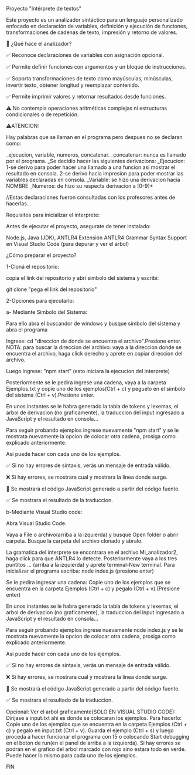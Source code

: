 Proyecto "Intérprete de textos"

Este proyecto es un analizador sintáctico para un lenguaje personalizado enfocado en declaración de variables, 
definición y ejecución de funciones, transformaciones de cadenas de texto, impresión y retorno de valores.

🧠 ¿Qué hace el analizador?

✅ Reconoce declaraciones de variables con asignación opcional.

✅ Permite definir funciones con argumentos y un bloque de instrucciones.

✅ Soporta transformaciones de texto como mayúsculas, minúsculas, invertir texto, obtener longitud y reemplazar contenido.

✅ Permite imprimir valores y retornar resultados desde funciones.

⚠️ No contempla operaciones aritméticas complejas ni estructuras condicionales o de repetición.


⚠️ATENCION:

 Hay palabras que se llaman en el programa pero despues no se declaran como:

_ejecucion, variable, numeros, concatenar.
_concatenar: nunca es llamado por el programa.
_Se decidio hacer las siguientes derivacions:
_Ejecucion: 1-se derivo para poder hacer una llamado a una funcion asi mostrar el resultado en consola.
            2-se derivo hacia impresion para poder mostrar las variables declaradas en consola.
_Variable: se hizo una derivacion hacia NOMBRE
_Numeros: de hizo su respecta derivacion a [0-9]+

//Estas declaraciones fueron consultadas con los profesores antes de hacerlas...


 Requisitos para inicializar el interprete:

Antes de ejecutar el proyecto, asegurate de tener instalado:

Node.js, Java (JDK), ANTLR4 Extensión ANTLR4 Grammar Syntax Support en Visual Studio Code (para depurar y ver el árbol)

 ¿Cómo preparar el proyecto? 

1-Cloná el repositorio: 

copia el link del repositorio y abri simbolo del sistema y escribi:

git clone "pega el link del repositorio"

2-Opciones para ejecutarlo:

a- Mediante Simbolo del Sistema:

Para ello abra el buscandor de windows y busque simbolo del sistema y abra el programa
 
Ingrese: cd "direccion de donde se encuentra el archivo".Presione enter.
NOTA: para buscar la direccion del archivo: vaya a la direccion donde se 
encuentra el archivo, haga click derecho y aprete en copiar direccion del archivo.

Luego ingrese: "npm start" (esto iniciara la ejecucion del interprete)

Posteriormente se le pedira ingrese una cadena, vaya a la carpeta Ejemplos.txt y copie uno de los ejemplos(Ctrl + c) y peguelo 
en el simbolo del sistema (Ctrl + v).Presione enter.

En unos instantes se le habra generado la tabla de tokens y lexemas, el arbol de derivacion (no graficamente), la traduccion del input ingresado a JavaScript
y el resultado en consola...

Para seguir probando ejemplos ingrese nuevamente "npm start" y se le mostrata nuevamente la opcion de colocar otra cadena, prosiga como explicado anteriormente.

Asi puede hacer con cada uno de los ejemplos.

✅ Si no hay errores de sintaxis, verás un mensaje de entrada válido.

❌ Si hay errores, se mostrara cual y mostrara la linea donde surge.

📝 Se mostrará el código JavaScript generado a partir del código fuente.

✅ Se mostrara el resultado de la traduccion.


b-Mediante Visual Studio code:

Abra Visual Studio Code.

Vaya a File o archivo(arriba a la izquierda) y busque Open folder o abrir carpeta.
Busque la carpeta del archivo clonado y abralo.

La gramatica del interprete se encontrara en el archivo Mi_analizador2, haga click para que ANTLR4 lo detecte.
Posteriormente vaya a los tres puntitos ... (arriba a la izquierda) y aprete terminal-New terminal.
Para inicializar el programa escriba:
node index.js (presione enter)

Se le pedira ingresar una cadena:
Copie uno de los ejemplos que se encuentra en la carpeta Ejemplos (Ctrl + c) y pegalo  (Ctrl + v).(Presione enter)

En unos instantes se le habra generado la tabla de tokens y lexemas, el arbol de derivacion (no graficamente), la traduccion del input ingresado a JavaScript
y el resultado en consola...

Para seguir probando ejemplos ingrese nuevamente node index.js y se le mostrata nuevamente la opcion de colocar otra cadena, prosiga como explicado anteriormente.

Asi puede hacer con cada uno de los ejemplos.

✅ Si no hay errores de sintaxis, verás un mensaje de entrada válido.

❌ Si hay errores, se mostrara cual y mostrara la linea donde surge.

📝 Se mostrará el código JavaScript generado a partir del código fuente.

✅ Se mostrara el resultado de la traduccion.

Opcional: Ver el arbol graficamente(SOLO EN VISUAL STUDIO CODE):
Dirijase a input.txt ahi es donde se colocaran los ejemplos.
Para hacerlo:
Copie uno de los ejemplos que se encuentra en la carpeta Ejemplos (Ctrl + c) y pegalo en input.txt (Ctrl + v).
Guarda el ejemplo (Ctrl + s)  y luego proceda a hacer funcionar el programa con f5 o colocando Start debugging en el boton de run(en el panel de arriba a la izquierda).
Si hay errores se podran en el grafico del arbol marcado con rojo sino estara todo en verde.
Puede hacer lo mismo para cada uno de los ejemplos.

FIN


